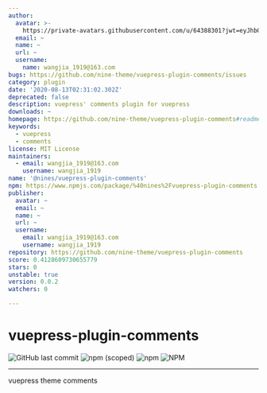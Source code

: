 ```yaml
---
author:
  avatar: >-
    https://private-avatars.githubusercontent.com/u/64388301?jwt=eyJhbGciOiJIUzI1NiIsInR5cCI6IkpXVCJ9.eyJpc3MiOiJnaXRodWIuY29tIiwiYXVkIjoicmF3LmdpdGh1YnVzZXJjb250ZW50LmNvbSIsImtleSI6ImtleTEiLCJleHAiOjE3MzQ2NzMzMjAsIm5iZiI6MTczNDY3MjEyMCwicGF0aCI6Ii91LzY0Mzg4MzAxIn0.CMLkcpVVe1s-bfBbsN7CQfRTwxSfbSssZWpMZWQVxro&v=4
  email: ~
  name: ~
  url: ~
  username:
    name: wangjia_1919@163.com
bugs: https://github.com/nine-theme/vuepress-plugin-comments/issues
category: plugin
date: '2020-08-13T02:31:02.302Z'
deprecated: false
description: vuepress' comments plugin for vuepress
downloads: ~
homepage: https://github.com/nine-theme/vuepress-plugin-comments#readme
keywords:
  - vuepress
  - comments
license: MIT License
maintainers:
  - email: wangjia_1919@163.com
    username: wangjia_1919
name: '@nines/vuepress-plugin-comments'
npm: https://www.npmjs.com/package/%40nines%2Fvuepress-plugin-comments
publisher:
  avatar: ~
  email: ~
  name: ~
  url: ~
  username:
    email: wangjia_1919@163.com
    username: wangjia_1919
repository: https://github.com/nine-theme/vuepress-plugin-comments
score: 0.4128609730655779
stars: 0
unstable: true
version: 0.0.2
watchers: 0

---
```


# vuepress-plugin-comments
![GitHub last commit](https://img.shields.io/github/last-commit/nine-theme/vuepress-plugin-comments) 
![npm (scoped)](https://img.shields.io/npm/v/@nine-theme/vuepress-plugin-comments) 
![npm](https://img.shields.io/npm/dt/@nine-theme/vuepress-plugin-comments) 
![NPM](https://img.shields.io/npm/l/@nine-theme/vuepress-plugin-comments)

---
vuepress theme comments 
